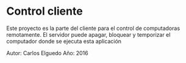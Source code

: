 # Control cliente

Este proyecto es la parte del cliente para el control de computadoras remotamente. El servidor puede apagar, bloquear y temporizar el computador donde se ejecuta esta aplicación

Autor:	Carlos Elguedo
Año:	2016

